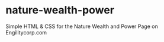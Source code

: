 nature-wealth-power
===================

Simple HTML &amp; CSS for the Nature Wealth and Power Page on Engilitycorp.com
